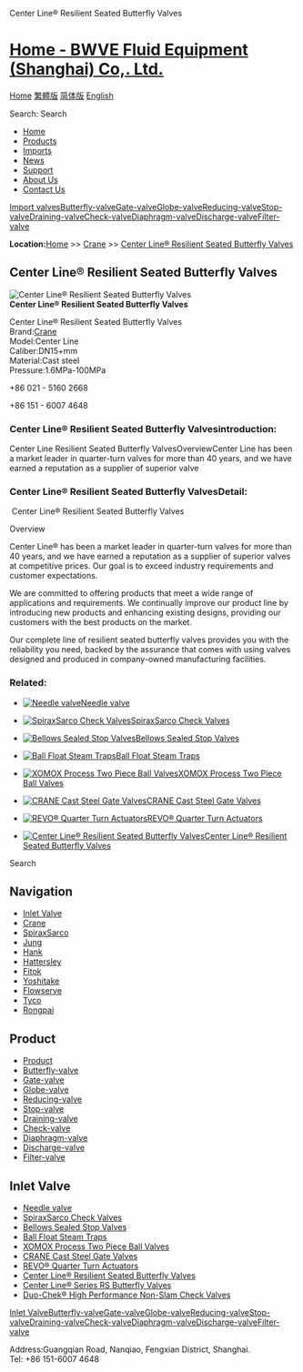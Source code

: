  Center Line® Resilient Seated Butterfly Valves    

# [Home - BWVE Fluid Equipment (Shanghai) Co,. Ltd.](/en.html)

[Home](/en.html "home") [繁體版](/tw.html "切換到繁體中文版") [简体版](/ "切换到简体中文版") [English](/en.html "Switch to English Version")

Search: Search

-   [Home](/en.html "Home")
-   [Products](/valves/87.html "Products")
-   [Imports](/valves/88.html "Imports")
-   [News](/article/arts/85.html "News")
-   [Support](/article/arts/86.html "Support")
-   [About Us](/about_en.html "About Us")
-   [Contact Us](/contact_en.html "Contact Us")

[Import valves](/valves/88.html "Import valves")[Butterfly-valve](/valves/89.html)[Gate-valve](/valves/90.html)[Globe-valve](/valves/91.html)[Reducing-valve](/valves/92.html)[Stop-valve](/valves/93.html)[Draining-valve](/valves/94.html)[Check-valve](/valves/95.html)[Diaphragm-valve](/valves/96.html)[Discharge-valve](/valves/97.html)[Filter-valve](/valves/98.html)

**Location:**[Home](/en.html) >> [Crane](/valves/100.html) >> [Center Line® Resilient Seated Butterfly Valves](/valve/77.html)

## Center Line® Resilient Seated Butterfly Valves

![](/pic/uploadimg/2014-3/201431510352146159.jpg "Center Line® Resilient Seated Butterfly Valves")  
**Center Line® Resilient Seated Butterfly Valves**

Center Line® Resilient Seated Butterfly Valves  
Brand:[Crane](/search.asp?searchword=Crane)    
Model:Center Line  
Caliber:DN15+mm  
Material:Cast steel  
Pressure:1.6MPa-100MPa  

+86 021 - 5160 2668

+86 151 - 6007 4648

### Center Line® Resilient Seated Butterfly Valvesintroduction:

Center Line Resilient Seated Butterfly ValvesOverviewCenter Line has been a market leader in quarter-turn valves for more than 40 years, and we have earned a reputation as a supplier of superior valve

### Center Line® Resilient Seated Butterfly ValvesDetail:

 Center Line® Resilient Seated Butterfly Valves

Overview

Center Line® has been a market leader in quarter-turn valves for more than 40 years, and we have earned a reputation as a supplier of superior valves at competitive prices. Our goal is to exceed industry requirements and customer expectations.

We are committed to offering products that meet a wide range of applications and requirements. We continually improve our product line by introducing new products and enhancing existing designs, providing our customers with the best products on the market.

Our complete line of resilient seated butterfly valves provides you with the reliability you need, backed by the assurance that comes with using valves designed and produced in company-owned manufacturing facilities.  

  
  

### Related:

-   [![Needle valve](/pic/uploadimg/2014-3/201431510445571399.gif)Needle valve](/valve/84.html "Needle valve")

-   [![SpiraxSarco Check Valves](/pic/uploadimg/2014-3/201431510433053556.jpg)SpiraxSarco Check Valves](/valve/83.html "SpiraxSarco Check Valves")

-   [![Bellows Sealed Stop Valves](/pic/uploadimg/2014-3/201431510413511000.jpg)Bellows Sealed Stop Valves](/valve/82.html "Bellows Sealed Stop Valves")

-   [![Ball Float Steam Traps](/pic/uploadimg/2014-3/201431510391345161.jpg)Ball Float Steam Traps](/valve/81.html "Ball Float Steam Traps")

-   [![XOMOX Process Two Piece Ball Valves](/pic/uploadimg/2014-3/201431510382276241.jpg)XOMOX Process Two Piece Ball Valves](/valve/80.html "XOMOX Process Two Piece Ball Valves")

-   [![CRANE Cast Steel Gate Valves](/pic/uploadimg/2014-3/201431510372134290.jpg)CRANE Cast Steel Gate Valves](/valve/79.html "CRANE Cast Steel Gate Valves")

-   [![REVO® Quarter Turn Actuators](/pic/uploadimg/2014-3/201431510361970116.jpg)REVO® Quarter Turn Actuators](/valve/78.html "REVO® Quarter Turn Actuators")

-   [![Center Line® Resilient Seated Butterfly Valves](/pic/uploadimg/2014-3/201431510352146159.jpg)Center Line® Resilient Seated Butterfly Valves](/valve/77.html "Center Line® Resilient Seated Butterfly Valves")

Search

## Navigation

-   [Inlet Valve](/valves/88.html "Inlet Valve")
-   [Crane](/valves/100.html)
-   [SpiraxSarco](/valves/101.html)
-   [Jung](/valves/102.html)
-   [Hank](/valves/103.html)
-   [Hattersley](/valves/104.html)
-   [Fitok](/valves/105.html)
-   [Yoshitake](/valves/106.html)
-   [Flowserve](/valves/107.html)
-   [Tyco](/valves/108.html)
-   [Rongpai](/valves/109.html)

## Product

-   [Product](/valves/87.html "Product")
-   [Butterfly-valve](/valves/89.html)
-   [Gate-valve](/valves/90.html)
-   [Globe-valve](/valves/91.html)
-   [Reducing-valve](/valves/92.html)
-   [Stop-valve](/valves/93.html)
-   [Draining-valve](/valves/94.html)
-   [Check-valve](/valves/95.html)
-   [Diaphragm-valve](/valves/96.html)
-   [Discharge-valve](/valves/97.html)
-   [Filter-valve](/valves/98.html)

## Inlet Valve

-   [Needle valve](/valve/84.html)
-   [SpiraxSarco Check Valves](/valve/83.html)
-   [Bellows Sealed Stop Valves](/valve/82.html)
-   [Ball Float Steam Traps](/valve/81.html)
-   [XOMOX Process Two Piece Ball Valves](/valve/80.html)
-   [CRANE Cast Steel Gate Valves](/valve/79.html)
-   [REVO® Quarter Turn Actuators](/valve/78.html)
-   [Center Line® Resilient Seated Butterfly Valves](/valve/77.html)
-   [Center Line® Series RS Butterfly Valves](/valve/76.html)
-   [Duo-Chek® High Performance Non-Slam Check Valves](/valve/75.html)

[Inlet Valve](/valves/88.html "Inlet Valve")[Butterfly-valve](/valves/89.html)[Gate-valve](/valves/90.html)[Globe-valve](/valves/91.html)[Reducing-valve](/valves/92.html)[Stop-valve](/valves/93.html)[Draining-valve](/valves/94.html)[Check-valve](/valves/95.html)[Diaphragm-valve](/valves/96.html)[Discharge-valve](/valves/97.html)[Filter-valve](/valves/98.html)

Address:Guangqian Road, Nanqiao, Fengxian District, Shanghai.  
Tel: +86 151-6007 4648